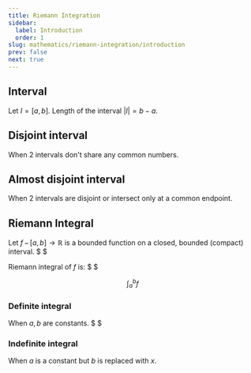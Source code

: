```yaml
---
title: Riemann Integration
sidebar:
  label: Introduction
  order: 1
slug: mathematics/riemann-integration/introduction
prev: false
next: true
---
```


## Interval

Let $I=[a,b]$. Length of the interval $\lvert{I}\rvert=b-a$.

## Disjoint interval

When 2 intervals don't share any common numbers.

## Almost disjoint interval

When 2 intervals are disjoint or intersect only at a common endpoint.

## Riemann Integral

Let $f\,-\,[a,b]\rightarrow\mathbb{R}$ is a bounded function on a closed,
bounded (compact) interval. $ $

Riemann integral of $f$ is: $ $

```math
\int_{a}^{b}{f}
```

### Definite integral

When $a,b$ are constants. $ $

### Indefinite integral

When $a$ is a constant but $b$ is replaced with $x$.
